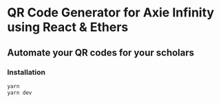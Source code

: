 # QR Code Generator for Axie Infinity using React & Ethers

## Automate your QR codes for your scholars

### Installation

```sh
yarn
yarn dev
```
